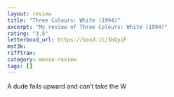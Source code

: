 ```yaml
---
layout: review
title: "Three Colours: White (1994)"
excerpt: "My review of Three Colours: White (1994)"
rating: "3.5"
letterboxd_url: https://boxd.it/3bQyiF
mst3k:
rifftrax:
category: movie-review
tags: []
---
```


A dude fails upward and can’t take the W
